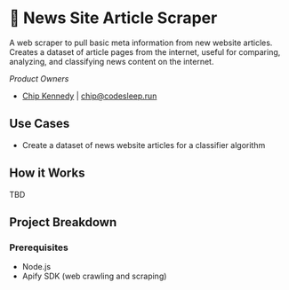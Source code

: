 # 📰 News Site Article Scraper
A web scraper to pull basic meta information from new website articles. Creates a dataset of article pages from the internet,
useful for comparing, analyzing, and classifying news content on the internet.

*Product Owners*
- [Chip Kennedy](https://github.com/chippy-kennedy) | chip@codesleep.run

## Use Cases
- Create a dataset of news website articles for a classifier algorithm

## How it Works
TBD


## Project Breakdown
### Prerequisites
- Node.js
- Apify SDK (web crawling and scraping)

